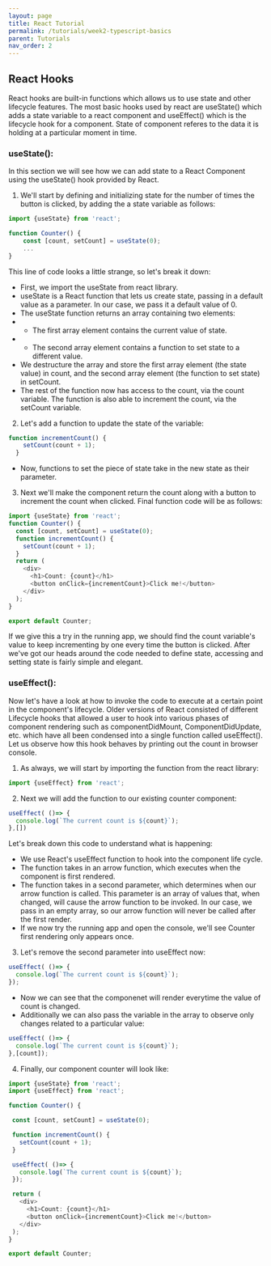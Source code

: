 ```yaml
---
layout: page
title: React Tutorial
permalink: /tutorials/week2-typescript-basics
parent: Tutorials
nav_order: 2
---
```


## React Hooks
React hooks are built-in functions which allows us to use state and other lifecycle features. The most basic hooks used by react are useState() which adds a state variable to a react component and useEffect() which is the lifecycle hook for a component. State of component referes to the data it is holding at a particular moment in time.

### useState():
In this section we will see how we can add state to a React Component using the useState() hook provided by React.
1. We'll start by defining and initializing state for the number of times the button is clicked, by adding the a state variable as follows:
```ts
import {useState} from 'react';

function Counter() {
    const [count, setCount] = useState(0);
    ...
}
```
This line of code looks a little strange, so let's break it down:

* First, we import the useState from react library.
* useState is a React function that lets us create state, passing in a default value as a parameter. In our case, we pass it a default value of 0.
* The useState function returns an array containing two elements:
* * The first array element contains the current value of state.
* * The second array element contains a function to set state to a different value.
* We destructure the array and store the first array element (the state value) in count, and the second array element (the function to set state) in setCount.
* The rest of the function now has access to the count, via the count variable. The function is also able to increment the count, via the setCount variable.   

2. Let's add a function to update the state of the variable:
```ts
function incrementCount() {
    setCount(count + 1);
  }
```
* Now, functions to set the piece of state take in the new state as their parameter.

3. Next we'll make the component return the count along with a button to increment the count when clicked. Final function code will be as follows:
```ts
import {useState} from 'react';
function Counter() {
  const [count, setCount] = useState(0);
  function incrementCount() {
    setCount(count + 1);
  }
  return (
    <div>
      <h1>Count: {count}</h1>
      <button onClick={incrementCount}>Click me!</button>
    </div>
  );
}

export default Counter;
```
If we give this a try in the running app, we should find the count variable's value to keep incrementing by one every time the button is clicked.
After we've got our heads around the code needed to define state, accessing and setting state is fairly simple and elegant.

### useEffect():
Now let's have a look at how to invoke the code to execute at a certain point in the component's lifecycle.
Older versions of React consisted of different Lifecycle hooks that allowed a user to hook into various phases of component rendering such as componentDidMount, ComponentDidUpdate, etc. which have all been condensed into a single function called useEffect(). Let us observe how this hook behaves by printing out the count in browser console.

1. As always, we  will start by importing the function from the react library:
```ts
import {useEffect} from 'react';
```
 2. Next we will add the function to our existing counter component:
 ```ts
 useEffect( ()=> {
   console.log(`The current count is ${count}`);
 },[])
 ```
 Let's break down this code to understand what is happening:
 * We use React's useEffect function to hook into the component life cycle.
 * The function takes in an arrow function, which executes when the component is first rendered.
 * The function takes in a second parameter, which determines when our arrow function is called. This parameter is an array of values that, when changed, will cause the arrow function to be invoked. In our case, we pass in an empty array, so our arrow function will never be called after the first render.
 * If we now try the running app and open the console, we'll see Counter first rendering only appears once.

 3. Let's remove the second parameter into useEffect now:
 ```ts
 useEffect( ()=> {
   console.log(`The current count is ${count}`);
 });
 ```
 * Now we can see that the componenet will render everytime the value of count is changed.
 * Additionally we can also pass the variable in the array to observe only changes related to a particular value:
 ```ts
 useEffect( ()=> {
   console.log(`The current count is ${count}`);
 },[count]);
 ```

 4. Finally, our component counter will look like:
 ```ts
import {useState} from 'react';
import {useEffect} from 'react';

function Counter() {

  const [count, setCount] = useState(0);

  function incrementCount() {
    setCount(count + 1);
  }

  useEffect( ()=> {
    console.log(`The current count is ${count}`);
  });

  return (
    <div>
      <h1>Count: {count}</h1>
      <button onClick={incrementCount}>Click me!</button>
    </div>
  );
}

export default Counter;
 ```
